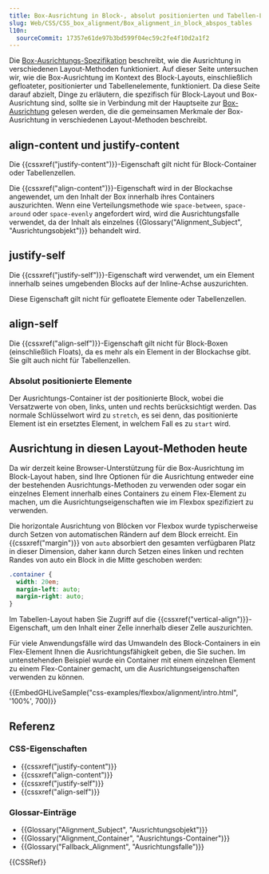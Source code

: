 ```yaml
---
title: Box-Ausrichtung in Block-, absolut positionierten und Tabellen-Layouts
slug: Web/CSS/CSS_box_alignment/Box_alignment_in_block_abspos_tables
l10n:
  sourceCommit: 17357e61de97b3bd599f04ec59c2fe4f10d2a1f2
---
```


Die [Box-Ausrichtungs-Spezifikation](/de/docs/Web/CSS/CSS_box_alignment) beschreibt, wie die Ausrichtung in verschiedenen Layout-Methoden funktioniert. Auf dieser Seite untersuchen wir, wie die Box-Ausrichtung im Kontext des Block-Layouts, einschließlich gefloateter, positionierter und Tabellenelemente, funktioniert. Da diese Seite darauf abzielt, Dinge zu erläutern, die spezifisch für Block-Layout und Box-Ausrichtung sind, sollte sie in Verbindung mit der Hauptseite zur [Box-Ausrichtung](/de/docs/Web/CSS/CSS_box_alignment) gelesen werden, die die gemeinsamen Merkmale der Box-Ausrichtung in verschiedenen Layout-Methoden beschreibt.

## align-content und justify-content

Die {{cssxref("justify-content")}}-Eigenschaft gilt nicht für Block-Container oder Tabellenzellen.

Die {{cssxref("align-content")}}-Eigenschaft wird in der Blockachse angewendet, um den Inhalt der Box innerhalb ihres Containers auszurichten. Wenn eine Verteilungsmethode wie `space-between`, `space-around` oder `space-evenly` angefordert wird, wird die Ausrichtungsfalle verwendet, da der Inhalt als einzelnes {{Glossary("Alignment_Subject", "Ausrichtungsobjekt")}} behandelt wird.

## justify-self

Die {{cssxref("justify-self")}}-Eigenschaft wird verwendet, um ein Element innerhalb seines umgebenden Blocks auf der Inline-Achse auszurichten.

Diese Eigenschaft gilt nicht für gefloatete Elemente oder Tabellenzellen.

## align-self

Die {{cssxref("align-self")}}-Eigenschaft gilt nicht für Block-Boxen (einschließlich Floats), da es mehr als ein Element in der Blockachse gibt. Sie gilt auch nicht für Tabellenzellen.

### Absolut positionierte Elemente

Der Ausrichtungs-Container ist der positionierte Block, wobei die Versatzwerte von oben, links, unten und rechts berücksichtigt werden. Das normale Schlüsselwort wird zu `stretch`, es sei denn, das positionierte Element ist ein ersetztes Element, in welchem Fall es zu `start` wird.

## Ausrichtung in diesen Layout-Methoden heute

Da wir derzeit keine Browser-Unterstützung für die Box-Ausrichtung im Block-Layout haben, sind Ihre Optionen für die Ausrichtung entweder eine der bestehenden Ausrichtungs-Methoden zu verwenden oder sogar ein einzelnes Element innerhalb eines Containers zu einem Flex-Element zu machen, um die Ausrichtungseigenschaften wie im Flexbox spezifiziert zu verwenden.

Die horizontale Ausrichtung von Blöcken vor Flexbox wurde typischerweise durch Setzen von automatischen Rändern auf dem Block erreicht. Ein {{cssxref("margin")}} von `auto` absorbiert den gesamten verfügbaren Platz in dieser Dimension, daher kann durch Setzen eines linken und rechten Randes von auto ein Block in die Mitte geschoben werden:

```css
.container {
  width: 20em;
  margin-left: auto;
  margin-right: auto;
}
```

Im Tabellen-Layout haben Sie Zugriff auf die {{cssxref("vertical-align")}}-Eigenschaft, um den Inhalt einer Zelle innerhalb dieser Zelle auszurichten.

Für viele Anwendungsfälle wird das Umwandeln des Block-Containers in ein Flex-Element Ihnen die Ausrichtungsfähigkeit geben, die Sie suchen. Im untenstehenden Beispiel wurde ein Container mit einem einzelnen Element zu einem Flex-Container gemacht, um die Ausrichtungseigenschaften verwenden zu können.

{{EmbedGHLiveSample("css-examples/flexbox/alignment/intro.html", '100%', 700)}}

## Referenz

### CSS-Eigenschaften

- {{cssxref("justify-content")}}
- {{cssxref("align-content")}}
- {{cssxref("justify-self")}}
- {{cssxref("align-self")}}

### Glossar-Einträge

- {{Glossary("Alignment_Subject", "Ausrichtungsobjekt")}}
- {{Glossary("Alignment_Container", "Ausrichtungs-Container")}}
- {{Glossary("Fallback_Alignment", "Ausrichtungsfalle")}}

{{CSSRef}}
